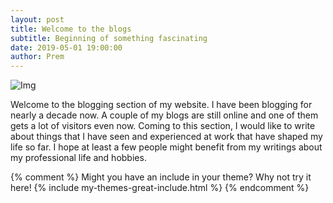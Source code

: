 ```yaml
---
layout: post
title: Welcome to the blogs
subtitle: Beginning of something fascinating
date: 2019-05-01 19:00:00
author: Prem
---
```


<div class="block">
          <left><img src="{{ site.baseurl }}/img/spock.jpg" =400x320 alt="Img"></left>
          </div>

Welcome to the blogging section of my website. I have been blogging for nearly a decade now. A couple of my blogs are still online and one of them gets a lot of visitors even now. Coming to this section, I would like to write about things that I have seen and experienced at work that have shaped my life so far. I hope at least a few people might benefit from my writings about my professional life and hobbies.

{% comment %}
Might you have an include in your theme? Why not try it here!
{% include my-themes-great-include.html %}
{% endcomment %}

